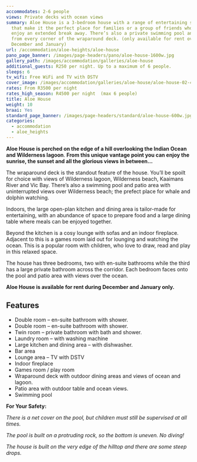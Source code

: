 ```yaml
---
accommodates: 2-6 people
views: Private decks with ocean views
summary: Aloe House is a 3-bedroom house with a range of entertaining spaces
  that make it the perfect place for families or a group of friends who want to
  enjoy an extended break away. There’s also a private swimming pool and views
  from every corner of the wraparound deck. (only available for rent over
  December and January)
url: /accommodation/aloe-heights/aloe-house
pano_page_banner: /images/page-headers/pano/aloe-house-1600w.jpg
gallery_path: /images/accommodation/galleries/aloe-house
additional_guests: R250 per night. Up to a maximum of 6 people.
sleeps: 6
tv_wifi: Free WiFi and TV with DSTV
cover_image: /images/accommodation/galleries/aloe-house/aloe-house-02-480w.jpg
rates: From R3500 per night
rates_high_season: R4500 per night  (max 6 people)
title: Aloe House
weight: 10
braai: Yes
standard_page_banner: /images/page-headers/standard/aloe-house-600w.jpg
categories:
  - accommodation
  - aloe_heights
---
```

**Aloe House is perched on the edge of a hill overlooking the Indian Ocean and Wilderness lagoon**. **From this unique vantage point you can enjoy the sunrise, the sunset and all the glorious views in between…**

The wraparound deck is the standout feature of the house. You’ll be spoilt for choice with views of Wilderness lagoon, Wilderness beach, Kaaimans River and Vic Bay. There’s also a swimming pool and patio area with uninterrupted views over Wilderness beach; the prefect place for whale and dolphin watching.

Indoors, the large open-plan kitchen and dining area is tailor-made for entertaining, with an abundance of space to prepare food and a large dining table where meals can be enjoyed together.

Beyond the kitchen is a cosy lounge with sofas and an indoor fireplace. Adjacent to this is a games room laid out for lounging and watching the ocean. This is a popular room with children, who love to draw, read and play in this relaxed space.

The house has three bedrooms, two with en-suite bathrooms while the third has a large private bathroom across the corridor. Each bedroom faces onto the pool and patio area with views over the ocean.

**Aloe House is available for rent during December and January only.**

## Features

* Double room – en-suite bathroom with shower.
* Double room – en-suite bathroom with shower.
* Twin room – private bathroom with bath and shower.
* Laundry room – with washing machine
* Large kitchen and dining area – with dishwasher.
* Bar area
* Lounge area – TV with DSTV
* Indoor fireplace
* Games room / play room
* Wraparound deck with outdoor dining areas and views of ocean and lagoon.
* Patio area with outdoor table and ocean views.
* Swimming pool 

**For Your Safety:**

*There is a net cover on the pool, but children must still be supervised at all times.*

*The pool is built on a protruding rock, so the bottom is uneven. No diving!*

*The house is built on the very edge of the hilltop and there are some steep drops.*